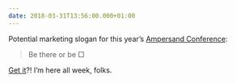 ```yaml
---
date: 2018-03-31T13:56:00.000+01:00
---
```

Potential marketing slogan for this year’s [Ampersand Conference](https://2018.ampersandconf.com/):

> Be there or be □

[Get it](https://docs.microsoft.com/en-gb/typography/opentype/spec/recom#glyph-0-the-notdef-glyph)?! I’m here all week, folks.
